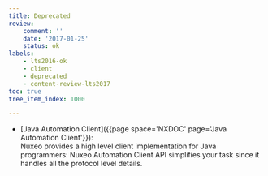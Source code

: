 ```yaml
---
title: Deprecated
review:
    comment: ''
    date: '2017-01-25'
    status: ok
labels:
    - lts2016-ok
    - client
    - deprecated
    - content-review-lts2017
toc: true
tree_item_index: 1000

---
```


* [Java Automation Client]({{page space='NXDOC' page='Java Automation Client'}}):</br>
Nuxeo provides a high level client implementation for Java programmers: Nuxeo Automation Client API simplifies your task since it handles all the protocol level details.
